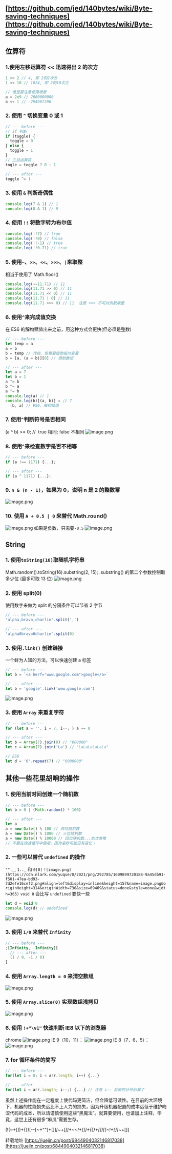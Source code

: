 ## [https://github.com/jed/140bytes/wiki/Byte-saving-techniques](https://github.com/jed/140bytes/wiki/Byte-saving-techniques)

## 位算符

### 1.使用左移运算符 << 迅速得出 2 的次方

```javascript
1 << 2 // 4, 即 2的2次方
1 << 10 // 1024, 即 2的10次方

// 但是要注意使用场景
a = 2e9 // 2000000000
a << 1 // -294967296
```

### 2. 使用 `^` 切换变量 0 或 1

```javascript
// --- before ---
// if 判断
if (toggle) {
  toggle = 0
} else {
  toggle = 1
}
// 三目运算符
togle = toggle ? 0 : 1

// --- after ---
toggle ^= 1
```

### 3. 使用 `&` 判断奇偶性

```javascript
console.log(7 & 1) // 1
console.log(8 & 1) // 0
```

### 4. 使用 `!!` 将数字转为布尔值

```javascript
console.log(!!7) // true
console.log(!!0) // false
console.log(!!-1) // true
console.log(!!0.71) // true
```

### 5. 使用`~`、`>>`、`<<`、`>>>`、`|`来取整

相当于使用了 Math.floor()

```javascript
console.log(~~11.71) // 11
console.log(11.71 >> 0) // 11
console.log(11.71 << 0) // 11
console.log(11.71 | 0) // 11
console.log(11.71 >>> 0) // 11  注意 >>> 不可对负数取整
```

### 6. 使用`^`来完成值交换

在 ES6 的解构赋值出来之前，用这种方式会更快(但必须是整数)

```javascript
// --- before ---
let temp = a
a = b
b = temp // 传统，但需要借助临时变量
b = [a, (a = b)][0] // 借助数组

// --- after ---
let a = 7
let b = 1
a ^= b
b ^= a
a ^= b
console.log(a) // 1
console.log(b)[(a, b)] = // 7
  [b, a] // ES6，解构赋值
```

### 7. 使用`^`判断符号是否相同

(a ^ b) >= 0; //  true 相同; false 不相同
![image.png](https://cdn.nlark.com/yuque/0/2021/png/292785/1609844733968-28afa802-dfe4-42ef-8309-4469d4d2edc6.png#align=left&display=inline&height=217&name=image.png&originHeight=434&originWidth=588&size=18792&status=done&style=none&width=294)

### 8. 使用^来检查数字是否不相等

```javascript
// --- before ---
if (a !== 1171) {...};

// --- after ---
if (a ^ 1171) {...};
```

### 9. `n & (n - 1)`，如果为 0，说明 n 是 2 的整数幂

![image.png](https://cdn.nlark.com/yuque/0/2021/png/292785/1609844825517-abc68d88-4db2-4013-971c-df3031edb21b.png#align=left&display=inline&height=213&name=image.png&originHeight=426&originWidth=574&size=21578&status=done&style=none&width=287)

### 10. 使用 `A + 0.5 | 0` 来替代 Math.round()

![image.png](https://cdn.nlark.com/yuque/0/2021/png/292785/1609844922959-b3d92823-22ac-495d-8b0f-3a62ef67c49d.png#align=left&display=inline&height=289&name=image.png&originHeight=578&originWidth=936&size=94458&status=done&style=none&width=468)
如果是负数，只需要`-0.5`
![image.png](https://cdn.nlark.com/yuque/0/2021/png/292785/1609844944571-a93a0c30-b2d7-42f4-b17b-6b4b65d40bcd.png#align=left&display=inline&height=133&name=image.png&originHeight=266&originWidth=522&size=44182&status=done&style=none&width=261)

## String

### 1. 使用`toString(16)`取随机字符串

Math.random().toString(16).substring(2, 15);
.substring() 的第二个参数控制取多少位 (最多可取 13 位)
![image.png](https://cdn.nlark.com/yuque/0/2021/png/292785/1609899417162-b0e12aec-4366-47ae-af59-3a8658c4818c.png#align=left&display=inline&height=184&name=image.png&originHeight=368&originWidth=730&size=117883&status=done&style=none&width=365)

### 2. 使用 split(0)

使用数字来做为 split 的分隔条件可以节省 2 字节

```javascript
// --- before ---
'alpha,bravo,charlie'.split(',')

// --- after ---
'alpha0bravo0charlie'.split(0)
```

### 3. 使用`.link()` 创建链接

一个鲜为人知的方法，可以快速创建 a 标签

```javascript
// --- before ---
let b = `<a herf="www.google.com">google</a>`

// --- after ---
let b = 'google'.link('www.google.com')
```

![image.png](https://cdn.nlark.com/yuque/0/2021/png/292785/1609899496515-504bb31b-d581-476a-8873-c51493338bb9.png#align=left&display=inline&height=102&name=image.png&originHeight=204&originWidth=654&size=57121&status=done&style=none&width=327)

### 3. 使用 `Array` 来重复字符

```javascript
// --- before ---
for (let a = '', i = 7; i--; ) a += 0

// --- after ---
let b = Array(7).join(0) // "000000"
let c = Array(7).join('La') // "LaLaLaLaLaLa"

// ES6
let d = '0'.repeat(7) // "0000000"
```

## 其他一些花里胡哨的操作

### 1. 使用当前时间创建一个随机数

```javascript
// --- before ---
let b = 0 | (Math.random() * 100)

// --- after ---
let a
a = new Date() % 100 // 两位随机数
a = new Date() % 1000 // 三位随机数
a = new Date() % 10000 // 四位随机数...依次类推
// 不要在快速循环中使用，因为毫秒可能没有变化；
```

### 2. 一些可以替代 `undefined` 的操作

`""._`, `1.._` 和 `0[0]`
`![image.png](https://cdn.nlark.com/yuque/0/2021/png/292785/1609899720188-9a45db91-f501-47ea-bd93-7d2efe16cef2.png#align=left&display=inline&height=157&name=image.png&originHeight=314&originWidth=730&size=69469&status=done&style=none&width=365)`
`void 0` 会比写 `undefined` 要快一些

```javascript
let d = void 0
console.log(d) // undefined
```

![image.png](https://cdn.nlark.com/yuque/0/2021/png/292785/1609899828458-30d2f385-8e29-47f3-96fe-e82ebf858534.png#align=left&display=inline&height=126&name=image.png&originHeight=252&originWidth=462&size=37402&status=done&style=none&width=231)

### 3. 使用 `1/0` 来替代 `Infinity`

```javascript
// --- before ---
;[Infinity, -Infinity][
  // --- after ---
  (1 / 0, -1 / 0)
]
```

### 4. 使用 `Array.length = 0` 来清空数组

![image.png](https://cdn.nlark.com/yuque/0/2021/png/292785/1609900008212-2fc110f9-7fd4-4a0e-b4f8-1d7a0391d9bf.png#align=left&display=inline&height=194&name=image.png&originHeight=388&originWidth=692&size=50313&status=done&style=none&width=346)

### 5. 使用 `Array.slice(0)` 实现数组浅拷贝

![image.png](https://cdn.nlark.com/yuque/0/2021/png/292785/1609900023380-558bffe9-6b09-4245-a4e0-d29a722147e1.png#align=left&display=inline&height=148&name=image.png&originHeight=296&originWidth=676&size=49120&status=done&style=none&width=338)

### 6. 使用 `!+"\v1"` 快速判断 IE8 以下的浏览器

chrome
![image.png](https://cdn.nlark.com/yuque/0/2021/png/292785/1609900099492-f47bc520-0a62-4fdb-b68e-88902fba521d.png#align=left&display=inline&height=134&name=image.png&originHeight=268&originWidth=1280&size=68870&status=done&style=none&width=640)
IE 9（10，11）：
![image.png](https://cdn.nlark.com/yuque/0/2021/png/292785/1609900113917-b10c72c6-c4d8-4a70-98a5-2994033bbaae.png#align=left&display=inline&height=85&name=image.png&originHeight=170&originWidth=924&size=56881&status=done&style=none&width=462)
IE 8（7，6，5）：
![image.png](https://cdn.nlark.com/yuque/0/2021/png/292785/1609900122422-58df7e9e-2e3e-4573-9f45-c5486d2cc995.png#align=left&display=inline&height=98&name=image.png&originHeight=195&originWidth=922&size=60383&status=done&style=none&width=461)

### 7. for 循环条件的简写

```javascript
// --- before ---
for(let i = 0; i < arr.length; i++) {...}

// --- after ---
for(let i = arr.length; i--;) {...} // 注意 i-- 后面的分号别漏了
```

虽然上述操作能在一定程度上使代码更简洁，但会降低可读性。在目前的大环境下，机器的性能损失远比不上人力的损失，因为升级机器配置的成本远低于维护晦涩代码的成本，所以请谨慎使用这些“黑魔法”。就算要使用，也请加上注释，毕竟，这世上还有很多“麻瓜”需要生存。

(!(~+[])+{})[--[~+""]+[]]_[~+[]]+~~!+[]]+({}+[])[[~!+[]]_~+[]]

转载地址 [https://juejin.cn/post/6844904032146817038](https://juejin.cn/post/6844904032146817038)
